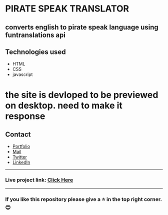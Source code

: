 # PIRATE SPEAK TRANSLATOR

converts english to pirate speak language using funtranslations api
---
## Technologies used
- HTML
- CSS
- javascript

# the site is devloped to be previewed on desktop. need to make it response

## Contact

- [Portfolio](https://saikiran-gonugunta.netlify.app "saikiran's Portfolio")
- <a href="mailto: skiran252@gmail.com">Mail</a>
- [Twitter](https://twitter.com/skiran252 "saikiran's Twitter")
- [LinkedIn](https://linkedin.com/in/saikiran-gonugunta "saikiran's LinkedIn")

---
### Live project link: [Click Here](https://skiran252.github.io/neogmark7/index.html "WEB SERIES SUGGESTIONS")

---

### If you like this repository please give a ⭐ in the top right corner. 😊

